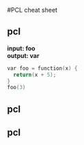 #PCL cheat sheet

## pcl
**input: foo**</br>
**output: var**
```cpp
var foo = function(x) {
  return(x + 5);
}
foo(3)
```

## pcl 

## pcl
